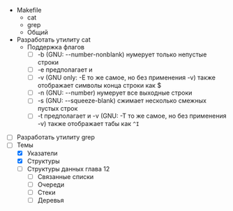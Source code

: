 - Makefile
	- cat
	- grep
	- Общий
- Разработать утилиту cat
	- Поддержка флагов
		- [ ] -b (GNU: --number-nonblank) нумерует только непустые строки 
		- [ ] -e предполагает и
		- [ ] -v (GNU only: -E то же самое, но без применения -v)	также отображает символы конца строки как $ 
		- [ ] -n (GNU: --number)	нумерует все выходные строки 
		- [ ] -s (GNU: --squeeze-blank)	сжимает несколько смежных пустых строк 
		- [ ] -t предполагает и -v (GNU: -T то же самое, но без применения -v)	также отображает табы как `^I` 
- [ ] Разработать утилиту grep
- [ ] Темы
	- [x] Указатели
	- [x] Структуры
	- [ ] Структуры данных глава 12
		- [ ] Связанные списки
		- [ ] Очереди
		- [ ] Стеки
		- [ ] Деревья